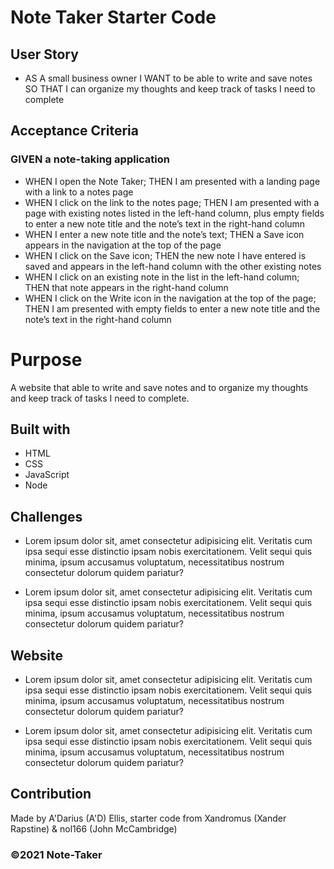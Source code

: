 # Note Taker Starter Code

## User Story

- AS A small business owner
  I WANT to be able to write and save notes
  SO THAT I can organize my thoughts and keep track of tasks I need to complete

## Acceptance Criteria

### GIVEN a note-taking application

- WHEN I open the Note Taker;
  THEN I am presented with a landing page with a link to a notes page
- WHEN I click on the link to the notes page;
  THEN I am presented with a page with existing notes listed in the left-hand column, plus empty fields to enter a new note title and the note’s text in the right-hand column
- WHEN I enter a new note title and the note’s text;
  THEN a Save icon appears in the navigation at the top of the page
- WHEN I click on the Save icon;
  THEN the new note I have entered is saved and appears in the left-hand column with the other existing notes
- WHEN I click on an existing note in the list in the left-hand column;
  THEN that note appears in the right-hand column
- WHEN I click on the Write icon in the navigation at the top of the page;
  THEN I am presented with empty fields to enter a new note title and the note’s text in the right-hand column

# Purpose

A website that able to write and save notes and to organize my thoughts and keep track of tasks I need to complete.

## Built with

- HTML
- CSS
- JavaScript
- Node

## Challenges

- Lorem ipsum dolor sit, amet consectetur adipisicing elit. Veritatis cum ipsa sequi esse distinctio ipsam nobis exercitationem. Velit sequi quis minima, ipsum accusamus voluptatum, necessitatibus nostrum consectetur dolorum quidem pariatur?

- Lorem ipsum dolor sit, amet consectetur adipisicing elit. Veritatis cum ipsa sequi esse distinctio ipsam nobis exercitationem. Velit sequi quis minima, ipsum accusamus voluptatum, necessitatibus nostrum consectetur dolorum quidem pariatur?

## Website

- Lorem ipsum dolor sit, amet consectetur adipisicing elit. Veritatis cum ipsa sequi esse distinctio ipsam nobis exercitationem. Velit sequi quis minima, ipsum accusamus voluptatum, necessitatibus nostrum consectetur dolorum quidem pariatur?

- Lorem ipsum dolor sit, amet consectetur adipisicing elit. Veritatis cum ipsa sequi esse distinctio ipsam nobis exercitationem. Velit sequi quis minima, ipsum accusamus voluptatum, necessitatibus nostrum consectetur dolorum quidem pariatur?

## Contribution

Made by A'Darius (A'D) Ellis, starter code from Xandromus (Xander Rapstine) & nol166 (John McCambridge)

### ©️2021 Note-Taker

